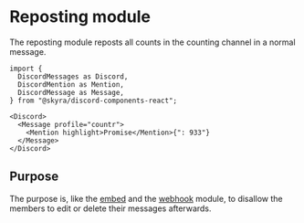 # Reposting module

The reposting module reposts all counts in the counting channel in a normal message.

```mdx-code-block
import {
  DiscordMessages as Discord,
  DiscordMention as Mention,
  DiscordMessage as Message,
} from "@skyra/discord-components-react";

<Discord>
  <Message profile="countr">
    <Mention highlight>Promise</Mention>{": 933"}
  </Message>
</Discord>
```


## Purpose

The purpose is, like the [embed](01-embed.md#purpose) and the [webhook](07-webhook.md#purpose) module, to disallow the members to edit or delete their messages afterwards.
